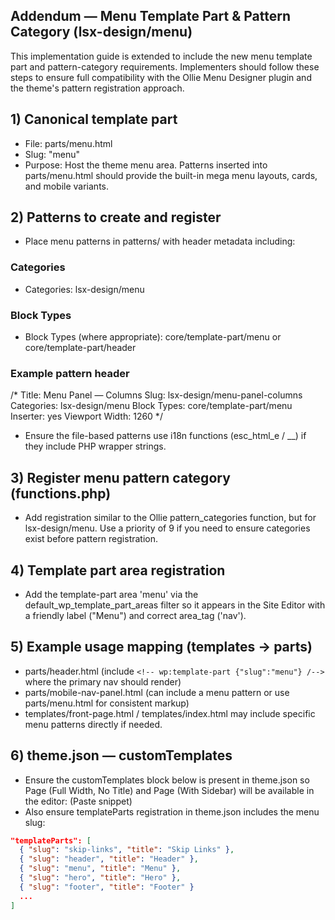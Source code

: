 ## Addendum — Menu Template Part & Pattern Category (lsx-design/menu)

This implementation guide is extended to include the new menu template part and pattern-category requirements. Implementers should follow these steps to ensure full compatibility with the Ollie Menu Designer plugin and the theme's pattern registration approach.

## 1) Canonical template part
- File: parts/menu.html
- Slug: "menu"
- Purpose: Host the theme menu area. Patterns inserted into parts/menu.html should provide the built-in mega menu layouts, cards, and mobile variants.

## 2) Patterns to create and register
- Place menu patterns in patterns/ with header metadata including:

### Categories
  - Categories: lsx-design/menu

### Block Types
  - Block Types (where appropriate): core/template-part/menu or core/template-part/header

### Example pattern header

/* Title: 
Menu Panel — Columns 
Slug: lsx-design/menu-panel-columns 
Categories: lsx-design/menu 
Block Types: core/template-part/menu 
Inserter: yes 
Viewport Width: 1260 
*/ 

- Ensure the file-based patterns use i18n functions (esc_html_e / __) if they include PHP wrapper strings.

## 3) Register menu pattern category (functions.php)
- Add registration similar to the Ollie pattern_categories function, but for lsx-design/menu. Use a priority of 9 if you need to ensure categories exist before pattern registration.

## 4) Template part area registration
- Add the template-part area 'menu' via the default_wp_template_part_areas filter so it appears in the Site Editor with a friendly label ("Menu") and correct area_tag ('nav').

## 5) Example usage mapping (templates → parts)
- parts/header.html (include `<!-- wp:template-part {"slug":"menu"} /-->` where the primary nav should render)
- parts/mobile-nav-panel.html (can include a menu pattern or use parts/menu.html for consistent markup)
- templates/front-page.html / templates/index.html may include specific menu patterns directly if needed.

## 6) theme.json — customTemplates
- Ensure the customTemplates block below is present in theme.json so Page (Full Width, No Title) and Page (With Sidebar) will be available in the editor:
  (Paste snippet)
- Also ensure templateParts registration in theme.json includes the menu slug:

```json
"templateParts": [
  { "slug": "skip-links", "title": "Skip Links" },
  { "slug": "header", "title": "Header" },
  { "slug": "menu", "title": "Menu" },
  { "slug": "hero", "title": "Hero" },
  { "slug": "footer", "title": "Footer" }
  ...
]
```